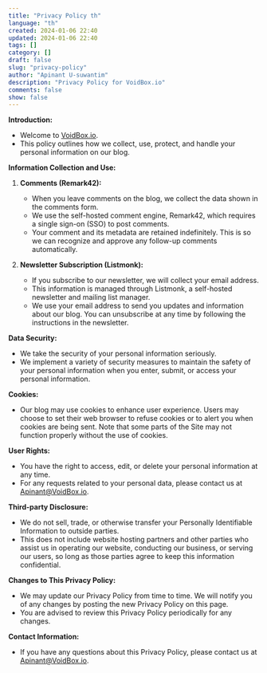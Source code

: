 ```yaml
---
title: "Privacy Policy th"
language: "th"
created: 2024-01-06 22:40
updated: 2024-01-06 22:40
tags: []
category: []
draft: false
slug: "privacy-policy"
author: "Apinant U-suwantim"
description: "Privacy Policy for VoidBox.io"
comments: false
show: false
---
```


**Introduction:**

- Welcome to [VoidBox.io](/).
- This policy outlines how we collect, use, protect, and handle your personal
  information on our blog.

**Information Collection and Use:**

1. **Comments (Remark42):**

   - When you leave comments on the blog, we collect the data shown in the
     comments form.
   - We use the self-hosted comment engine, Remark42, which requires a single
     sign-on (SSO) to post comments.
   - Your comment and its metadata are retained indefinitely. This is so we can
     recognize and approve any follow-up comments automatically.

2. **Newsletter Subscription (Listmonk):**

   - If you subscribe to our newsletter, we will collect your email address.
   - This information is managed through Listmonk, a self-hosted newsletter and
     mailing list manager.
   - We use your email address to send you updates and information about our
     blog. You can unsubscribe at any time by following the instructions in the
     newsletter.

**Data Security:**

- We take the security of your personal information seriously.
- We implement a variety of security measures to maintain the safety of your
  personal information when you enter, submit, or access your personal
  information.

**Cookies:**

- Our blog may use cookies to enhance user experience. Users may choose to set
  their web browser to refuse cookies or to alert you when cookies are being
  sent. Note that some parts of the Site may not function properly without the
  use of cookies.

**User Rights:**

- You have the right to access, edit, or delete your personal information at any
  time.
- For any requests related to your personal data, please contact us at
  <Apinant@VoidBox.io>.

**Third-party Disclosure:**

- We do not sell, trade, or otherwise transfer your Personally Identifiable
  Information to outside parties.
- This does not include website hosting partners and other parties who assist us
  in operating our website, conducting our business, or serving our users, so
  long as those parties agree to keep this information confidential.

**Changes to This Privacy Policy:**

- We may update our Privacy Policy from time to time. We will notify you of any
  changes by posting the new Privacy Policy on this page.
- You are advised to review this Privacy Policy periodically for any changes.

**Contact Information:**

- If you have any questions about this Privacy Policy, please contact us at
  <Apinant@VoidBox.io>.

